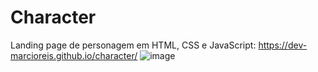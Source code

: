 # Character
Landing page de personagem em HTML, CSS e JavaScript: https://dev-marcioreis.github.io/character/
![image](https://user-images.githubusercontent.com/122680054/212681945-9e8490f5-b174-4bba-b515-2ac80867255d.png)
